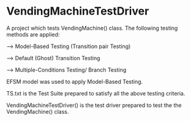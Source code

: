 # VendingMachineTestDriver
A project which tests VendingMachine() class. The following testing methods are applied:

--> Model-Based Testing (Transition pair Testing)

--> Default (Ghost) Transition Testing

--> Multiple-Conditions Testing/ Branch Testing

EFSM model was used to apply Model-Based Testing.

TS.txt is the Test Suite prepared to satisfy all the above testing criteria.

VendingMachineTestDriver() is the test driver prepared to test the the VendingMachine() class.
